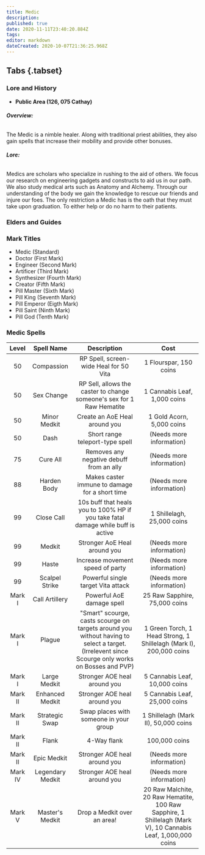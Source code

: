 ```yaml
---
title: Medic
description: 
published: true
date: 2020-11-11T23:40:20.884Z
tags: 
editor: markdown
dateCreated: 2020-10-07T21:36:25.968Z
---
```


## Tabs {.tabset}
### Lore and History
 - **Public Area (126, 075 Cathay)**
 
######  **Overview:**
 
 The Medic is a nimble healer. Along with traditional priest abilities, they also gain spells that increase their mobility and provide other bonuses.
 
######  **Lore:**
 
 Medics are scholars who specialize in rushing to the aid of others. We focus our research on engineering gadgets and constructs to aid us in our path. We also study medical arts such as Anatomy and Alchemy. Through our understanding of the body we gain the knowledge to rescue our friends and injure our foes. The only restriction a Medic has is the oath that they must take upon graduation. To either help or do no harm to their patients. 
 
### Elders and Guides
### Mark Titles
 - Medic (Standard)
 - Doctor (First Mark)
 - Engineer (Second Mark)
 - Artificer (Third Mark)
 - Synthesizer (Fourth Mark)
 - Creator (Fifth Mark) 
 - Pill Master (Sixth Mark)
 - Pill King (Seventh Mark)
 - Pill Emperor (Eigth Mark)
 - Pill Saint (Ninth Mark)
 - Pill God (Tenth Mark)
 ### Medic Spells
 | Level | Spell Name | Description | Cost |
| :---: | :---: | :---: | :---: |
| 50 | Compassion | RP Spell, screen-wide Heal for 50 Vita | 1 Flourspar, 150 coins |
| 50 | Sex Change | RP Sell, allows the caster to change someone's sex for 1 Raw Hematite | 1 Cannabis Leaf, 1,000 coins |
| 50 | Minor Medkit | Create an AoE Heal around you | 1 Gold Acorn, 5,000 coins |
| 50 | Dash | Short range teleport-type spell | (Needs more information) |
| 75 | Cure All | Removes any negative debuff from an ally | (Needs more information) | 
| 88 | Harden Body | Makes caster immune to damage for a short time | (Needs more information) | 
| 99 | Close Call | 10s buff that heals you to 100% HP if you take fatal damage while buff is active | 1 Shillelagh, 25,000 coins |
| 99 | Medkit | Stronger AoE Heal around you | (Needs more information) |
| 99 | Haste | Increase movement speed of party | (Needs more information) |
| 99 | Scalpel Strike | Powerful single target Vita attack | (Needs more information) |
| Mark I | Call Artillery | Powerful AoE damage spell | 25 Raw Sapphire, 75,000 coins |
| Mark I | Plague | "Smart" scourge, casts scourge on targets around you without having to select a target. (Irrelevent since Scourge only works on Bosses and PVP) | 1 Green Torch, 1 Head Strong, 1 Shillelagh (Mark I), 200,000 coins |
| Mark I | Large Medkit | Stronger AOE heal around you | 5 Cannabis Leaf, 10,000 coins |
| Mark II | Enhanced Medkit | Stronger AOE heal around you | 5 Cannabis Leaf, 25,000 coins |
| Mark II | Strategic Swap | Swap places with someone in your group | 1 Shillelagh (Mark II), 50,000 coins |
| Mark II | Flank | 4-Way flank | 100,000 coins |
| Mark II | Epic Medkit | Stronger AOE heal around you | (Needs more information) |
| Mark IV | Legendary Medkit | Stronger AOE heal around you  | (Needs more information) |
| Mark V | Master's Medkit | Drop a Medkit over an area! | 20 Raw Malchite, 20 Raw Hematite, 100 Raw Sapphire, 1 Shillelagh (Mark V), 10 Cannabis Leaf, 1,000,000 coins |
  
 